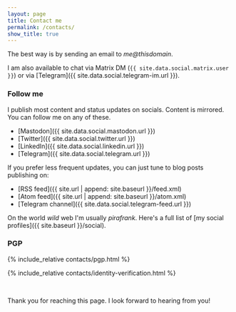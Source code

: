 ```yaml
---
layout: page
title: Contact me
permalink: /contacts/
show_title: true
---
```


The best way is by sending an email to <span class="safe-email"><i>me@thisdomain</i></span>.

I am also available to chat via Matrix DM (`{{ site.data.social.matrix.user }}`) or via [Telegram]({{ site.data.social.telegram-im.url }}).

### Follow me

I publish most content and status updates on socials. Content is mirrored. You can follow me on any of these.

- [Mastodon]({{ site.data.social.mastodon.url }})
- [Twitter]({{ site.data.social.twitter.url }})
- [LinkedIn]({{ site.data.social.linkedin.url }})
- [Telegram]({{ site.data.social.telegram.url }})

If you prefer less frequent updates, you can just tune to blog posts publishing on:

- [RSS feed]({{ site.url | append: site.baseurl }}/feed.xml)
- [Atom feed]({{ site.url | append: site.baseurl }}/atom.xml)
- [Telegram channel]({{ site.data.social.telegram-feed.url }})

On the world *wild* web I'm usually *pirafrank*. Here's a full list of [my social profiles]({{ site.baseurl }}/social).

### PGP

{% include_relative contacts/pgp.html %}

{% include_relative contacts/identity-verification.html %}

<br>

Thank you for reaching this page. I look forward to hearing from you!
